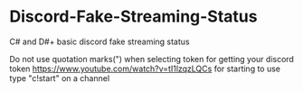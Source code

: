 # Discord-Fake-Streaming-Status
C# and D#+ basic discord fake streaming status 

Do not use quotation marks(") when selecting token
for getting your discord token
https://www.youtube.com/watch?v=tI1lzqzLQCs
for starting to use type "c!start" on a channel
